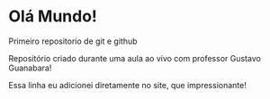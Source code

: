 # Olá Mundo!
 Primeiro repositorio de git e github

Repositório criado durante uma aula ao vivo com professor Gustavo Guanabara!

Essa linha eu adicionei diretamente no site, que impressionante!
